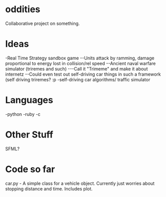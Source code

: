 oddities
========

Collaborative project on something.

Ideas
=====

-Real Time Strategy sandbox game
--Units attack by ramming, damage proportional to energy lost in collision/rel speed
--Ancient naval warfare simulator (triremes and such)
---Call it "Trimeme" and make it about internetz
--Could even test out self-driving car things in such a framework (self driving triremes? :p
-self-driving car algorithms/ traffic simulator

Languages
=========

-python
-ruby
-c

Other Stuff
===========

SFML?

Code so far
===========

car.py - A simple class for a vehicle object.  Currently just worries about stopping distance and time.  Includes plot.

